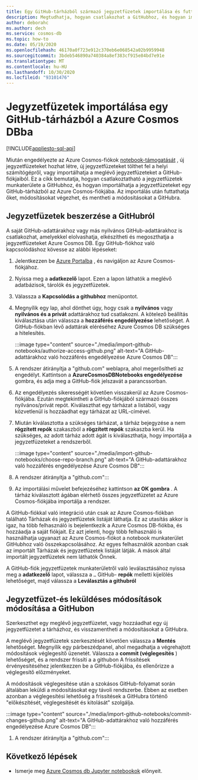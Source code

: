 ```yaml
---
title: Egy GitHub-tárházból származó jegyzetfüzetek importálása és futtatása Azure Cosmos DB
description: Megtudhatja, hogyan csatlakozhat a GitHubhoz, és hogyan importálhat egy GitHub-tárházból származó jegyzetfüzeteket az Azure Cosmos-fiókjába. Az importálás után futtathatja, szerkesztheti, és mentheti a módosításokat a GitHubra.
author: deborahc
ms.author: dech
ms.service: cosmos-db
ms.topic: how-to
ms.date: 05/19/2020
ms.openlocfilehash: 46170a0f723e912c370eb6e068542a02b9959948
ms.sourcegitcommit: 3bdeb546890a740384a8ef383cf915e84bd7e91e
ms.translationtype: MT
ms.contentlocale: hu-HU
ms.lasthandoff: 10/30/2020
ms.locfileid: "93101476"
---
```

# <a name="import-notebooks-from-a-github-repo-into-azure-cosmos-db"></a>Jegyzetfüzetek importálása egy GitHub-tárházból a Azure Cosmos DBba
[!INCLUDE[appliesto-sql-api](includes/appliesto-sql-api.md)]

Miután engedélyezte az Azure Cosmos-fiókok [notebook-támogatását](enable-notebooks.md) , új jegyzetfüzeteket hozhat létre, új jegyzetfüzeteket tölthet fel a helyi számítógépről, vagy importálhatja a meglévő jegyzetfüzeteket a GitHub-fiókjaiból. Ez a cikk bemutatja, hogyan csatlakoztatható a jegyzetfüzetek munkaterülete a GitHubhoz, és hogyan importálhatja a jegyzetfüzeteket egy GitHub-tárházból az Azure Cosmos-fiókjába. Az importálás után futtathatja őket, módosításokat végezhet, és mentheti a módosításokat a GitHubra.

## <a name="get-notebooks-from-github"></a>Jegyzetfüzetek beszerzése a GitHubról

A saját GitHub-adattárakhoz vagy más nyilvános GitHub-adattárakhoz is csatlakozhat, amelyekkel elolvashatja, elkészítheti és megoszthatja a jegyzetfüzeteket Azure Cosmos DB. Egy GitHub-fiókhoz való kapcsolódáshoz kövesse az alábbi lépéseket:

1. Jelentkezzen be [Azure Portalba](https://portal.azure.com/) , és navigáljon az Azure Cosmos-fiókjához.

1. Nyissa meg a **adatkezelő** lapot. Ezen a lapon láthatók a meglévő adatbázisok, tárolók és jegyzetfüzetek.

1. Válassza a **Kapcsolódás a githubhoz** menüpontot.

1. Megnyílik egy lap, ahol dönthet úgy, hogy csak a **nyilvános** vagy **nyilvános és a privát** adattárakhoz tud csatlakozni.  A kötelező beállítás kiválasztása után válassza a **hozzáférés engedélyezése** lehetőséget. A GitHub-fiókban lévő adattárak eléréséhez Azure Cosmos DB szükséges a hitelesítés.

   :::image type="content" source="./media/import-github-notebooks/authorize-access-github.png" alt-text="A GitHub-adattárakhoz való hozzáférés engedélyezése Azure Cosmos DB&quot;:::

1. A rendszer átirányítja a &quot;github.com" weblapra, ahol megerősítheti az engedélyt. Kattintson a **AzureCosmosDBNotebooks engedélyezése** gombra, és adja meg a GitHub-fiók jelszavát a parancssorban.

1. Az engedélyezés sikerességét követően visszakerül az Azure Cosmos-fiókjába. Ezután megtekintheti a GitHub-fiókjából származó összes nyilvános/privát repót. Kiválaszthat egy tárházat a listából, vagy közvetlenül is hozzáadhat egy tárházat az URL-címével.

1. Miután kiválasztotta a szükséges tárházat, a tárház bejegyzése a nem **rögzített repók** szakaszból a **rögzített repók** szakaszba kerül. Ha szükséges, az adott tárház adott ágát is kiválaszthatja, hogy importálja a jegyzetfüzeteket a rendszerből.

   :::image type="content" source="./media/import-github-notebooks/choose-repo-branch.png" alt-text="A GitHub-adattárakhoz való hozzáférés engedélyezése Azure Cosmos DB&quot;:::

1. A rendszer átirányítja a &quot;github.com":::

1. Az importálási művelet befejezéséhez kattintson **az OK gombra** . A tárház kiválasztott ágában elérhető összes jegyzetfüzetet az Azure Cosmos-fiókjába importálja a rendszer.

A GitHub-fiókkal való integráció után csak az Azure Cosmos-fiókban található Tárházak és jegyzetfüzetek listáját láthatja. Ez az utasítás akkor is igaz, ha több felhasználó is bejelentkezik a Azure Cosmos DB-fiókba, és hozzáadja a saját fiókjait. Ez azt jelenti, hogy több felhasználó is használhatja ugyanazt az Azure Cosmos-fiókot a notebook munkaterület GitHubhoz való összekapcsolásához. Az egyes felhasználók azonban csak az importált Tárházak és jegyzetfüzetek listáját látják. A mások által importált jegyzetfüzetek nem láthatók Önnek.

A GitHub-fiók jegyzetfüzetek munkaterületről való leválasztásához nyissa meg a **adatkezelő** lapot, válassza a `…` GitHub- **repók** melletti kijelölés lehetőséget, majd válassza a **Leválasztás a githubról**

## <a name="edit-a-notebook-and-push-changes-to-github"></a>Jegyzetfüzet-és leküldéses módosítások módosítása a GitHubon

Szerkeszthet egy meglévő jegyzetfüzetet, vagy hozzáadhat egy új jegyzetfüzetet a tárházhoz, és visszamentheti a módosításokat a GitHubra.

A meglévő jegyzetfüzetek szerkesztését követően válassza a **Mentés** lehetőséget. Megnyílik egy párbeszédpanel, ahol megadhatja a végrehajtott módosítások véglegesítő üzenetét. Válassza a **commit (véglegesítés** ) lehetőséget, és a rendszer frissíti a a githubon A frissítések érvényesítéséhez jelentkezzen be a GitHub-fiókjába, és ellenőrizze a véglegesítő előzményeket.

A módosítások véglegesítése után a szokásos GitHub-folyamat során általában leküldi a módosításokat egy távoli rendszerbe. Ebben az esetben azonban a véglegesítési lehetőség a frissítések a GitHubra történő "előkészítését, véglegesítését és kitolását" szolgálja.

:::image type="content" source="./media/import-github-notebooks/commit-changes-github.png" alt-text="A GitHub-adattárakhoz való hozzáférés engedélyezése Azure Cosmos DB&quot;:::

1. A rendszer átirányítja a &quot;github.com":::

## <a name="next-steps"></a>Következő lépések

* Ismerje meg [Azure Cosmos db Jupyter notebookok](cosmosdb-jupyter-notebooks.md) előnyeit.

